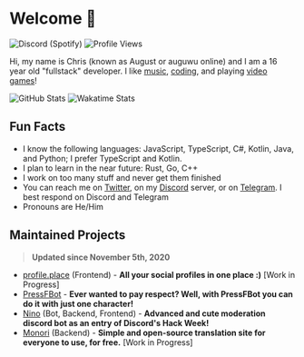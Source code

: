 # Welcome 👋
![Discord (Spotify)](https://img.shields.io/endpoint?label=Listening%20To&url=https://dev.discordprofiles.me/api/badge/spotify/280158289667555328&color=1ED45F) ![Profile Views](https://komarev.com/ghpvc/?username=auguwu)

Hi, my name is Chris (known as August or auguwu online) and I am a 16 year old "fullstack" developer. I like [music](https://last.fm/user/auguwu), [coding](https://wakatime.com/@auguwu), and playing [video games](https://steamcommunity.com/id/auguwu)!

<!-- Credit: https://github.com/anuraghazra/github-readme-stats -->
![GitHub Stats](https://github-readme-stats.vercel.app/api?username=auguwu&count_private=true&show_icons=true&theme=dracula)
![Wakatime Stats](https://github-readme-stats.vercel.app/api/wakatime?username=auguwu&compat=true&theme=dracula)

## Fun Facts
- I know the following languages: JavaScript, TypeScript, C#, Kotlin, Java, and Python; I prefer TypeScript and Kotlin.
- I plan to learn in the near future: Rust, Go, C++
- I work on too many stuff and never get them finished
- You can reach me on [Twitter](https://twitter.com/auguuwu), on my [Discord](https://discord.gg/yDnbEDH) server, or on [Telegram](https://t.me/auguwu). I best respond on Discord and Telegram
- Pronouns are He/Him

## Maintained Projects
> **Updated since November 5th, 2020**

- [profile.place](https://profile.place) (Frontend) - **All your social profiles in one place :)** [Work in Progress]
- [PressFBot](https://github.com/auguwu/PressFBot) - **Ever wanted to pay respect? Well, with PressFBot you can do it with just one character!**
- [Nino](https://github.com/NinoDiscord/Nino) (Bot, Backend, Frontend) - **Advanced and cute moderation discord bot as an entry of Discord's Hack Week!**
- [Monori](https://github.com/monori-site) (Backend) - **Simple and open-source translation site for everyone to use, for free.** [Work in Progress]
